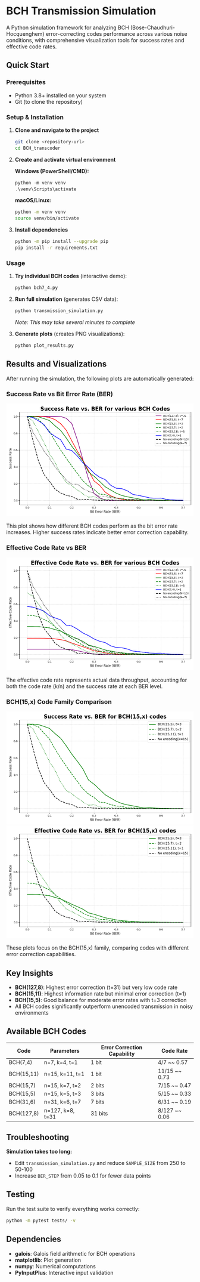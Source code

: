 # BCH Transmission Simulation

A Python simulation framework for analyzing BCH (Bose-Chaudhuri-Hocquenghem) error-correcting codes performance across
various noise conditions, with comprehensive visualization tools for success rates and effective code rates.

## Quick Start

### Prerequisites

- Python 3.8+ installed on your system
- Git (to clone the repository)

### Setup & Installation

1. **Clone and navigate to the project**
   ```bash
   git clone <repository-url>
   cd BCH_transcoder
   ```

2. **Create and activate virtual environment**

   **Windows (PowerShell/CMD):**
   ```powershell
   python -m venv venv
   .\venv\Scripts\activate
   ```

   **macOS/Linux:**
   ```bash
   python -m venv venv
   source venv/bin/activate
   ```

3. **Install dependencies**
   ```bash
   python -m pip install --upgrade pip
   pip install -r requirements.txt
   ```

### Usage

1. **Try individual BCH codes** (interactive demo):
   ```bash
   python bch7_4.py
   ```

2. **Run full simulation** (generates CSV data):
   ```bash
   python transmission_simulation.py
   ```
   *Note: This may take several minutes to complete*

3. **Generate plots** (creates PNG visualizations):
   ```bash
   python plot_results.py
   ```

## Results and Visualizations

After running the simulation, the following plots are automatically generated:

### Success Rate vs Bit Error Rate (BER)

![Success Rate for All BCH Codes](demo_plots/success_plot_all.png)

This plot shows how different BCH codes perform as the bit error rate increases. Higher success rates indicate better
error correction capability.

### Effective Code Rate vs BER

![Effective Code Rate for All BCH Codes](demo_plots/rate_plot_all.png)

The effective code rate represents actual data throughput, accounting for both the code rate (k/n) and the
success rate at each BER level.

### BCH(15,x) Code Family Comparison

![BCH(15,x) Success Rates](demo_plots/success_plot_bch15.png)
![BCH(15,x) Code Rates](demo_plots/rate_plot_bch15.png)

These plots focus on the BCH(15,x) family, comparing codes with different error correction capabilities.

## Key Insights

- **BCH(127,8)**: Highest error correction (t=31) but very low code rate
- **BCH(15,11)**: Highest information rate but minimal error correction (t=1)
- **BCH(15,5)**: Good balance for moderate error rates with t=3 correction
- All BCH codes significantly outperform unencoded transmission in noisy environments

## Available BCH Codes

| Code       | Parameters       | Error Correction Capability | Code Rate     |
|------------|------------------|-----------------------------|---------------|
| BCH(7,4)   | n=7, k=4, t=1    | 1 bit                       | 4/7 ~~ 0.57   |
| BCH(15,11) | n=15, k=11, t=1  | 1 bit                       | 11/15 ~~ 0.73 |
| BCH(15,7)  | n=15, k=7, t=2   | 2 bits                      | 7/15 ~~ 0.47  |
| BCH(15,5)  | n=15, k=5, t=3   | 3 bits                      | 5/15 ~~ 0.33  |
| BCH(31,6)  | n=31, k=6, t=7   | 7 bits                      | 6/31 ~~ 0.19  |
| BCH(127,8) | n=127, k=8, t=31 | 31 bits                     | 8/127 ~~ 0.06 |

## Troubleshooting

**Simulation takes too long:**

- Edit `transmission_simulation.py` and reduce `SAMPLE_SIZE` from 250 to 50-100
- Increase `BER_STEP` from 0.05 to 0.1 for fewer data points

## Testing

Run the test suite to verify everything works correctly:

```bash
python -m pytest tests/ -v
```

## Dependencies

- **galois**: Galois field arithmetic for BCH operations
- **matplotlib**: Plot generation
- **numpy**: Numerical computations
- **PyInputPlus**: Interactive input validation